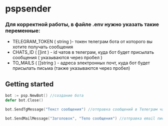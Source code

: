 # pspsender
 ### Для корректной работы, в файле <strong>.env</strong> нужно указать такие переменные:
  - TELEGRAM_TOKEN ( string )- токен телеграм бота от которого вы хотите получать сообщения
  - CHATS_ID ( []int ) - id чатов в телеграм, куда бот будет присылать сообщения ( указываются через пробел )
  - TO_MAILS ( []string ) - адреса электронных почт, куда бот будет присылать письма (также указываются через пробел)
  
  
  
## Getting started
  
  

  ```go
 bot := psp.NewBot() //создание бота
 defer bot.Close()
  
bot.SendTgMessage("Текст сообщения") //отправка сообщений в Телеграм чаты

bot.SendMailMessage("Заголовок", "Тело сообщения") //отправка email письм 
  ```
